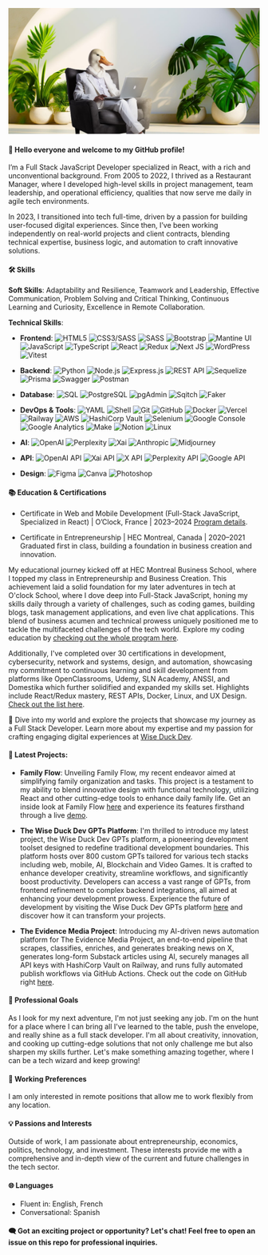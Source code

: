 ![Bannière](https://github.com/yannick-leguennec/yannick-leguennec/blob/main/banner_github.jpg)


#### 👋 Hello everyone and welcome to my GitHub profile!

I’m a Full Stack JavaScript Developer specialized in React, with a rich and unconventional background. From 2005 to 2022, I thrived as a Restaurant Manager, where I developed high-level skills in project management, team leadership, and operational efficiency, qualities that now serve me daily in agile tech environments.

In 2023, I transitioned into tech full-time, driven by a passion for building user-focused digital experiences. Since then, I’ve been working independently on real-world projects and client contracts, blending technical expertise, business logic, and automation to craft innovative solutions.



#### 🛠 Skills


 **Soft Skills**: Adaptability and Resilience, Teamwork and Leadership, Effective Communication, Problem Solving and Critical Thinking, Continuous Learning and Curiosity, Excellence in Remote Collaboration.
 
 
 **Technical Skills**:

- **Frontend**: ![HTML5](https://img.shields.io/badge/-HTML5-black?style=flat-square&logo=html5) ![CSS3/SASS](https://img.shields.io/badge/-CSS3-black?style=flat-square&logo=css) ![SASS](https://img.shields.io/badge/-SASS-black?style=flat-square&logo=sass&logoColor=white) ![Bootstrap](https://img.shields.io/badge/-Bootstrap-black?style=flat-square&logo=bootstrap&logoColor=white) ![Mantine UI](https://img.shields.io/badge/-MantineUI-black?style=flat-square&logo=mantineui&logoColor=white) ![JavaScript](https://img.shields.io/badge/-JavaScript-black?style=flat-square&logo=javascript) ![TypeScript](https://img.shields.io/badge/-TypeScript-black?style=flat-square&logo=typescript) ![React](https://img.shields.io/badge/-React-black?style=flat-square&logo=react) ![Redux](https://img.shields.io/badge/-Redux-black?style=flat-square&logo=redux) ![Next JS](https://img.shields.io/badge/-Next.js-black?style=flat-square&logo=next.js&logoColor=white) ![WordPress](https://img.shields.io/badge/WordPress-black?style=flat-square&logo=wordpress&logoColor=white) ![Vitest](https://img.shields.io/badge/-Vitest-black?style=flat-square&logo=vitest)
  
- **Backend**: ![Python](https://img.shields.io/badge/-Python-black?style=flat-square&logo=python&logoColor=blue) ![Node.js](https://img.shields.io/badge/-Node.js-black?style=flat-square&logo=node.js) ![Express.js](https://img.shields.io/badge/-Express.js-black?style=flat-square&logo=express) ![REST API](https://img.shields.io/badge/-REST_API-black?style=flat-square&logo=rest) ![Sequelize](https://img.shields.io/badge/-Sequelize-black?style=flat-square&logo=sequelize) ![Prisma](https://img.shields.io/badge/-Prisma-black?style=flat-square&logo=prisma) ![Swagger](https://img.shields.io/badge/-Swagger-black?style=flat-square&logo=swagger) ![Postman](https://img.shields.io/badge/-Postman-black?style=flat-square&logo=postman)
  
- **Database**: ![SQL](https://img.shields.io/badge/-SQL-black?style=flat-square&logo=mysql)  ![PostgreSQL](https://img.shields.io/badge/-PostgreSQL-black?style=flat-square&logo=postgresql) ![pgAdmin](https://img.shields.io/badge/-pgAdmin-black?style=flat-square&logo=pgadmin) ![Sqitch](https://img.shields.io/badge/-Sqitch-black?style=flat-square&logo=sqitch) ![Faker](https://img.shields.io/badge/-Faker-black?style=flat-square&logo=faker)
  
- **DevOps & Tools**: ![YAML](https://img.shields.io/badge/-YAML-black?style=flat-square&logo=yaml&logoColor=red) ![Shell](https://img.shields.io/badge/-Shell-black?style=flat-square&logo=gnubash&logoColor=bleu) ![Git](https://img.shields.io/badge/-Git-black?style=flat-square&logo=git) ![GitHub](https://img.shields.io/badge/-GitHub-black?style=flat-square&logo=github) ![Docker](https://img.shields.io/badge/-Docker-black?style=flat-square&logo=docker&logoColor=blue) ![Vercel](https://img.shields.io/badge/-Vercel-black?style=flat-square&logo=vercel) ![Railway](https://img.shields.io/badge/-Railway-black?style=flat-square&logo=railway) ![AWS](https://img.shields.io/badge/-AWS-black?style=flat-square&logo=aws) ![HashiCorp Vault](https://img.shields.io/badge/-HashiCorp-black?style=flat-square&logo=hashicorp) ![Selenium](https://img.shields.io/badge/-Selenium-black?style=flat-square&logo=selenium) ![Google Console](https://img.shields.io/badge/-Google_Console-black?style=flat-square&logo=googlecloud) ![Google Analytics](https://img.shields.io/badge/-Google_Analytics-black?style=flat-square&logo=google) ![Make](https://img.shields.io/badge/-Make-black?style=flat-square&logo=make) ![Notion](https://img.shields.io/badge/-Notion-black?style=flat-square&logo=notion) ![Linux](https://img.shields.io/badge/-Linux-black?style=flat-square&logo=linux)
  
- **AI**: ![OpenAI](https://img.shields.io/badge/-OpenAI-black?style=flat-square&logo=openai&logoColor=white) ![Perplexity](https://img.shields.io/badge/-Perplexity-black?style=flat-square&logo=perplexity&logoColor=bleu) ![Xai](https://img.shields.io/badge/-Xai-black?style=flat-square&logo=X&logoColor=white) ![Anthropic](https://img.shields.io/badge/-Anthropic-black?style=flat-square&logo=anthropic) ![Midjourney](https://img.shields.io/badge/-Midjourney-black?style=flat-square&logo=midjourney)
  
- **API**: ![OpenAI API](https://img.shields.io/badge/-OpenAI_API-black?style=flat-square&logo=openai) ![Xai API](https://img.shields.io/badge/-Xai_API-black?style=flat-square&logo=x) ![X API](https://img.shields.io/badge/-X_API-black?style=flat-square&logo=x) ![Perplexity API](https://img.shields.io/badge/-Perplexity_API-black?style=flat-square&logo=perplexity) ![Google API](https://img.shields.io/badge/-Google_API-black?style=flat-square&logo=googlecloud)
  
- **Design**: ![Figma](https://img.shields.io/badge/-Figma-black?style=flat-square&logo=figma) ![Canva](https://img.shields.io/badge/-Canva-black?style=flat-square&logo=canva) ![Photoshop](https://img.shields.io/badge/-Photoshop-black?style=flat-square&logo=adobe)



#### 📚 Education & Certifications

- Certificate in Web and Mobile Development (Full-Stack JavaScript, Specialized in React) | O’Clock, France | 2023–2024
[Program details](https://oclock.io/formations/developpeur-web-fullstack-javascript).

- Certificate in Entrepreneurship | HEC Montreal, Canada | 2020–2021
Graduated first in class, building a foundation in business creation and innovation.

My educational journey kicked off at HEC Montreal Business School, where I topped my class in Entrepreneurship and Business Creation. This achievement laid a solid foundation for my later adventures in tech at O'clock School, where I dove deep into Full-Stack JavaScript, honing my skills daily through a variety of challenges, such as coding games, building blogs, task management applications, and even live chat applications. This blend of business acumen and technical prowess uniquely positioned me to tackle the multifaceted challenges of the tech world. Explore my coding education by [checking out the whole program here](https://oclock.io/formations/developpeur-web-fullstack-javascript).

Additionally, I've completed over 30 certifications in development, cybersecurity, network and systems, design, and automation, showcasing my commitment to continuous learning and skill development from platforms like OpenClassrooms, Udemy, SLN Academy, ANSSI, and Domestika which further solidified and expanded my skills set. Highlights include React/Redux mastery, REST APIs, Docker, Linux, and UX Design. [Check out the list here](https://github.com/yannick-leguennec/yannick-leguennec/blob/main/list_certificates.md).



🌟 Dive into my world and explore the projects that showcase my journey as a Full Stack Developer. Learn more about my expertise and my passion for crafting engaging digital experiences at [Wise Duck Dev](https://wiseduckdev.com).



#### 🎯 Latest Projects:
 - **Family Flow**: Unveiling Family Flow, my recent endeavor aimed at simplifying family organization and tasks. This project is a testament to my ability to blend innovative design with functional technology, utilizing React and other cutting-edge tools to enhance daily family life. Get an inside look at Family Flow [here](https://github.com/family-flow-app/FamilyFlow-FrontEnd) and experience its features firsthand through a live [demo](https://familyflow.up.railway.app/).
   
 - **The Wise Duck Dev GPTs Platform**: I'm thrilled to introduce my latest project, the Wise Duck Dev GPTs platform, a pioneering development toolset designed to redefine traditional development boundaries. This platform hosts over 800 custom GPTs tailored for various tech stacks including web, mobile, AI, Blockchain and Video Games. It is crafted to enhance developer creativity, streamline workflows, and significantly boost productivity. Developers can access a vast range of GPTs, from frontend refinement to complex backend integrations, all aimed at enhancing your development prowess. Experience the future of development by visiting the Wise Duck Dev GPTs platform [here](https://wiseduckdevgpts.com) and discover how it can transform your projects.
   
 - **The Evidence Media Project**: Introducing my AI-driven news automation platform for The Evidence Media Project, an end-to-end pipeline that scrapes, classifies, enriches, and generates breaking news on X, generates long-form Substack articles using AI, securely manages all API keys with HashiCorp Vault on Railway, and runs fully automated publish workflows via GitHub Actions. Check out the code on GitHub right [here](https://github.com/yannick-leguennec/babylon_archives_bot).

#### 🚀 Professional Goals
As I look for my next adventure, I'm not just seeking any job. I'm on the hunt for a place where I can bring all I've learned to the table, push the envelope, and really shine as a full stack developer. I'm all about creativity, innovation, and cooking up cutting-edge solutions that not only challenge me but also sharpen my skills further. Let's make something amazing together, where I can be a tech wizard and keep growing!

#### 💼 Working Preferences
I am only interested in remote positions that allow me to work flexibly from any location.

#### 💡 Passions and Interests
Outside of work, I am passionate about entrepreneurship, economics, politics, technology, and investment. These interests provide me with a comprehensive and in-depth view of the current and future challenges in the tech sector.

#### 🌐 Languages
- Fluent in: English, French
- Conversational: Spanish

#### 🗨️ Got an exciting project or opportunity? Let's chat! Feel free to open an issue on this repo for professional inquiries.


[comment]: <> (🗨️ For professional inquiries, feel free to open an issue on this repository.)

